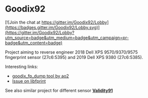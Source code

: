 # Goodix92

[![Join the chat at https://gitter.im/Goodix92/Lobby](https://badges.gitter.im/Goodix92/Lobby.svg)](https://gitter.im/Goodix92/Lobby?utm_source=badge&utm_medium=badge&utm_campaign=pr-badge&utm_content=badge)

Project aiming to reverse engineer 2018 Dell XPS 9570/9370/9575 fingerprint sensor (27c6:5395) and 2019 Dell XPS 9380 (27c6:5385).

Interesting links:

- [goodix_fp_dump tool by ao2](https://gitlab.collabora.com/ao2/goodix_fp_dump)
- [Issue on libfprint](https://gitlab.freedesktop.org/libfprint/libfprint/issues/43)

See also similar project for different sensor [**Validity91**](https://github.com/hmaarrfk/Validity91)
